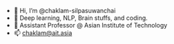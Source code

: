 - 👋 Hi, I’m @chaklam-silpasuwanchai
- 👀 Deep learning, NLP, Brain stuffs, and coding.
- 🌱 Assistant Professor @ Asian Institute of Technology
- 📫 chaklam@ait.asia

<!---
chaklam-silpasuwanchai/chaklam-silpasuwanchai is a ✨ special ✨ repository because its `README.md` (this file) appears on your GitHub profile.
You can click the Preview link to take a look at your changes.
--->
